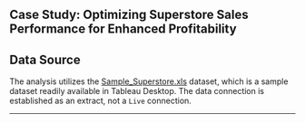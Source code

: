<h2>Case Study: Optimizing Superstore Sales Performance for Enhanced Profitability</h2>

<h2> Data Source</h2>

The analysis utilizes the [Sample_Superstore.xls](https://github.com/LashawnFofung/Superstore-Sales-Performance/blob/main/Data/sample_superstore.xls) dataset, which is a sample dataset readily available in Tableau Desktop. The data connection is established as an extract, not a `Live` connection.

---

